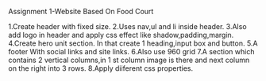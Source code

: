 Assignment 1-Website Based On Food Court

  1.Create header with fixed size.
  2.Uses nav,ul and li inside header.
  3.Also add logo in header and apply css effect like shadow,padding,margin.
  4.Create hero unit section. In that create 1 heading,input box and button.
  5.A footer With social links and site links.
  6.Also use 960 grid
  7.A section which contains 2 vertical columns,in 1 st column image is there and next column on the right into 3 rows.
  8.Apply diiferent css properties.
